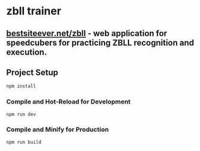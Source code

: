 # zbll trainer
## [bestsiteever.net/zbll](https://www.bestsiteever.net/zbll) - web application for speedcubers for practicing ZBLL recognition and execution.

## Project Setup

```sh
npm install
```

### Compile and Hot-Reload for Development

```sh
npm run dev
```

### Compile and Minify for Production

```sh
npm run build
```

